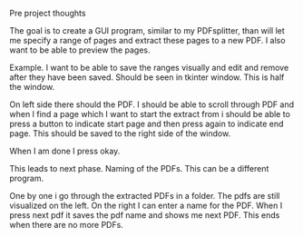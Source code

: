 Pre project thoughts

The goal is to create a GUI program, similar to my PDFsplitter, than will let me specify a range of pages and extract these pages to a new PDF. I also want to be able to preview the pages. 

Example. I want to be able to save the ranges visually and edit and remove after they have been saved. Should be seen in tkinter window. This is half the window. 

On left side there should the PDF. I should be able to scroll through PDF and when I find a page which I want to start the extract from i should be able to press a button to indicate start page and then press again to indicate end page. This should be saved to the right side of the window.

When I am done I press okay. 

This leads to next phase. Naming of the PDFs. This can be a different program. 

One by one i go through the extracted PDFs in a folder. The pdfs are still visualized on the left. On the right I can enter a name for the PDF. When I press next pdf it saves the pdf name and shows me next PDF. This ends when there are no more PDFs.  
